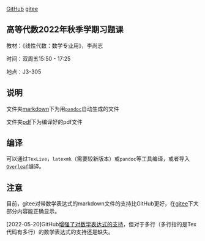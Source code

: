 [GitHub](https://github.com/wenh06/buaa-advanced-algebra-2021/)  [gitee](https://gitee.com/wenh06/buaa-advanced-algebra-2021)

## 高等代数2022年秋季学期习题课

教材：《线性代数：数学专业用》，李尚志

时间：双周五15:50 - 17:25

地点：J3-305

## 说明
文件夹[markdown](markdown/)下为用[`pandoc`](https://pandoc.org/)自动生成的文件

文件夹[pdf](pdf/)下为编译好的pdf文件

## 编译

可以通过`TexLive`，`latexmk`（需要较新版本）或`pandoc`等工具编译，或者导入[`Overleaf`](https://www.overleaf.com/dash)编译。

## 注意

目前，gitee对带数学表达式的markdown文件的支持比GitHub更好，在[gitee](https://gitee.com/wenh06/buaa-advanced-algebra-2021/tree/master/markdown)下大部分内容能正确显示。

\[2022-05-20\]GitHub[增强了对数学表达式的支持](https://github.blog/changelog/2022-05-19-render-mathematical-expressions-in-markdown/)，但对于多行（多行指的是Tex代码有多行）的数学表达式的支持还是缺失。
